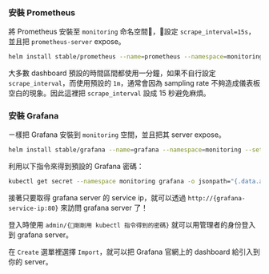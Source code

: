 ### 安裝 Prometheus
將 Prometheus 安裝至 `monitoring` 命名空間，設定 `scrape_interval=15s`，並且把 `prometheus-server` expose。
```bash
helm install stable/prometheus --name=prometheus --namespace=monitoring --set server.global.scrape_interval=15s,server.service.type=LoadBalancer
```

大多數 dashboard 預設的時間區間都使用一分鐘，如果不自行設定 `scrape_interval`，而使用預設的 `1m`，通常會因為 sampling rate 不夠造成儀表板空白的現象。因此這裡把 `scrape_interval` 設成 15 秒避免麻煩。

### 安裝 Grafana
ㄧ樣把 Grafana 安裝到 `monitoring` 空間，並且把其 server expose。
```bash
helm install stable/grafana --name=grafana --namespace=monitoring --set service.type=LoadBalancer
```

利用以下指令來得到預設的 Grafana 密碼：
```bash
kubectl get secret --namespace monitoring grafana -o jsonpath="{.data.admin-password}" | base64 --decode ; echo
```
接著只要取得 grafana server 的 service ip，就可以透過 `http://{grafana-service-ip:80}` 來訪問 grafana server 了！

登入時使用 `admin/{剛剛用 kubectl 指令得到的密碼}` 就可以用管理者的身份登入到 grafana server。

在 `Create` 選單裡選擇 `Import`，就可以把 Grafana 官網上的 dashboard 給引入到你的 server。
